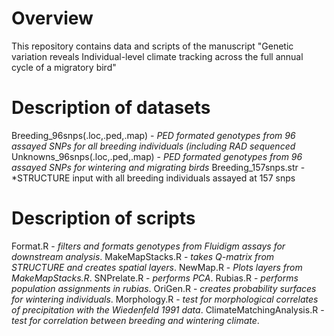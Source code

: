 # Overview
This repository contains data and scripts of the manuscript "Genetic variation reveals Individual-level climate tracking across the full annual cycle of a migratory bird"

# Description of datasets
Breeding_96snps(.loc,.ped,.map) - *PED formated genotypes from 96 assayed SNPs for all breeding individuals (including RAD sequenced*
Unknowns_96snps(.loc,.ped,.map) - *PED formated genotypes from 96 assayed SNPs for wintering and migrating birds*
Breeding_157snps.str - *STRUCTURE input with all breeding individuals assayed at 157 snps



# Description of scripts
Format.R - *filters and formats genotypes from Fluidigm assays for downstream analysis*. 
MakeMapStacks.R - *takes Q-matrix from STRUCTURE and creates spatial layers*. 
NewMap.R - *Plots layers from MakeMapStacks.R*. 
SNPrelate.R - *performs PCA*. 
Rubias.R - *performs population assignments in rubias*. 
OriGen.R - *creates probability surfaces for wintering individuals*. 
Morphology.R - *test for morphological correlates of precipitation with the Wiedenfeld 1991 data*. 
ClimateMatchingAnalysis.R - *test for correlation between breeding and wintering climate*. 

